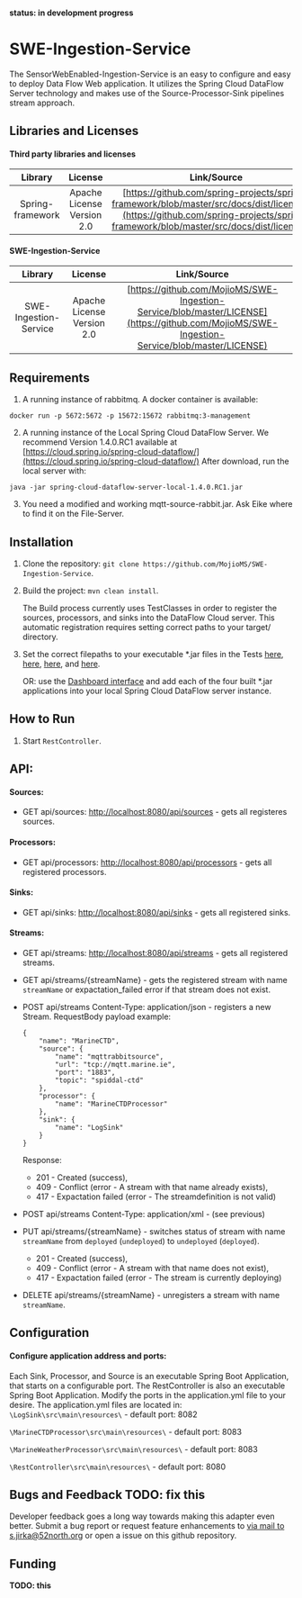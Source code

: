 #### status: in development progress

# SWE-Ingestion-Service

The SensorWebEnabled-Ingestion-Service is an easy to configure and easy to deploy Data Flow Web application. It utilizes the Spring Cloud DataFlow Server technology and makes use of the Source-Processor-Sink pipelines stream approach.

## Libraries and Licenses

#### Third party libraries and licenses

|Library|License|Link/Source|
|:----:|:----:|:----:|
|Spring-framework|Apache License Version 2.0|[https://github.com/spring-projects/spring-framework/blob/master/src/docs/dist/license.txt](https://github.com/spring-projects/spring-framework/blob/master/src/docs/dist/license.txt)|

#### SWE-Ingestion-Service

|Library|License|Link/Source|
|:----:|:----:|:-----:|
|SWE-Ingestion-Service|Apache License Version 2.0|[https://github.com/MojioMS/SWE-Ingestion-Service/blob/master/LICENSE](https://github.com/MojioMS/SWE-Ingestion-Service/blob/master/LICENSE)|

## Requirements

1. A running instance of rabbitmq. A docker container is available:

`docker run -p 5672:5672 -p 15672:15672 rabbitmq:3-management`

2. A running instance of the Local Spring Cloud DataFlow Server. We recommend Version 1.4.0.RC1 available at [https://cloud.spring.io/spring-cloud-dataflow/](https://cloud.spring.io/spring-cloud-dataflow/) After download, run the local server with:

`java -jar spring-cloud-dataflow-server-local-1.4.0.RC1.jar`

3. You need a modified and working mqtt-source-rabbit.jar. Ask Eike where to find it on the File-Server.

## Installation

  1. Clone the repository: `git clone https://github.com/MojioMS/SWE-Ingestion-Service`.

  2. Build the project: `mvn clean install`.

     The Build process currently uses TestClasses in order to register the sources, processors, and sinks into the DataFlow Cloud server. This automatic registration requires setting correct paths to your target/ directory.

  3. Set the correct filepaths to your executable *.jar files in the Tests [here](https://github.com/MojioMS/SWE-Ingestion-Service/blob/dev/RestController/src/test/java/org/n52/stream/seadatacloud/restcontroller/test/RegisterAppsOnStartTest.java#L26), [here](https://github.com/MojioMS/SWE-Ingestion-Service/blob/dev/RestController/src/test/java/org/n52/stream/seadatacloud/restcontroller/test/RegisterAppsOnStartTest.java#L33), [here](https://github.com/MojioMS/SWE-Ingestion-Service/blob/dev/RestController/src/test/java/org/n52/stream/seadatacloud/restcontroller/test/RegisterAppsOnStartTest.java#L35), and [here](https://github.com/MojioMS/SWE-Ingestion-Service/blob/dev/RestController/src/test/java/org/n52/stream/seadatacloud/restcontroller/test/RegisterAppsOnStartTest.java#L42).

	 OR: use the [Dashboard interface](http://localhost:9393/dashboard/#/apps) and add each of the four built *.jar applications into your local Spring Cloud DataFlow server instance.

## How to Run

  1. Start `RestController`.

## API:

#### Sources:

  * GET api/sources: [http://localhost:8080/api/sources](http://localhost:8080/api/sources) - gets all registeres sources.

#### Processors:

  * GET api/processors: [http://localhost:8080/api/processors](http://localhost:8080/api/processors) - gets all registered processors.

#### Sinks:

  * GET api/sinks: [http://localhost:8080/api/sinks](http://localhost:8080/api/sinks) - gets all registered sinks.

#### Streams:

  * GET api/streams: [http://localhost:8080/api/streams](http://localhost:8080/api/streams) - gets all registered streams.

  * GET api/streams/{streamName} - gets the registered stream with name `streamName` or expactation_failed error if that stream does not exist.

  * POST api/streams Content-Type: application/json - registers a new Stream.
    RequestBody payload example:
	```
	{
		"name": "MarineCTD",
		"source": {
			"name": "mqttrabbitsource",
			"url": "tcp://mqtt.marine.ie",
			"port": "1883",
			"topic": "spiddal-ctd"
		},
		"processor": {
			"name": "MarineCTDProcessor"
		},
		"sink": {
			"name": "LogSink"
		}
	}
	```
    Response:
    * 201 - Created (success),
    * 409 - Conflict (error - A stream with that name already exists),
    * 417 - Expactation failed (error - The streamdefinition is not valid)

  * POST api/streams Content-Type: application/xml - (see previous)
  * PUT api/streams/{streamName} - switches status of stream with name `streamName` from `deployed` (`undeployed`) to `undeployed` (`deployed`).
    * 201 - Created (success),
    * 409 - Conflict (error - A stream with that name does not exist),
    * 417 - Expactation failed (error - The stream is currently deploying)
  * DELETE api/streams/{streamName} - unregisters a stream with name `streamName`.




## Configuration

#### Configure application address and ports:
  Each Sink, Processor, and Source is an executable Spring Boot Application, that starts on a configurable port. The RestController is also an executable Spring Boot Application. Modify the ports in the application.yml file to your desire. The application.yml files are located in:
  `\LogSink\src\main\resources\` - default port: 8082

  `\MarineCTDProcessor\src\main\resources\` - default port: 8083

  `\MarineWeatherProcessor\src\main\resources\` - default port: 8083

  `\RestController\src\main\resources\` - default port: 8080


## Bugs and Feedback **TODO: fix this**
Developer feedback goes a long way towards making this adapter even better. Submit a bug report or request feature enhancements to [via mail to s.jirka@52north.org](mailto:s.jirka@52north.org?Subject=SWE-Ingestion-Service) or open a issue on this github repository.

## Funding
**TODO: this**
